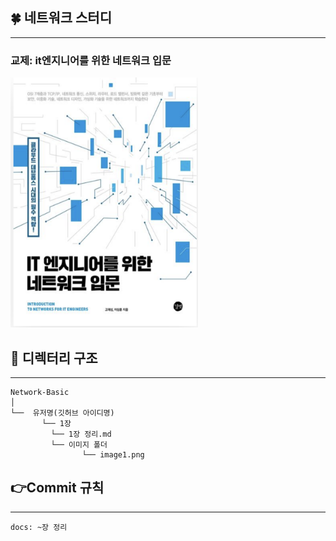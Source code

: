 ## 🍀 네트워크 스터디

---

### 교제: it엔지니어를 위한 네트워크 입문

<img src="./book.png" width="300" height="400"/>


<br/>

## 📁 디렉터리 구조

---

```text
Network-Basic
│
└──  유저명(깃허브 아이디명)
       └── 1장
         └── 1장 정리.md
         └── 이미지 폴더
                └── image1.png
```

## 👉Commit 규칙

---

```text
docs: ~장 정리
```